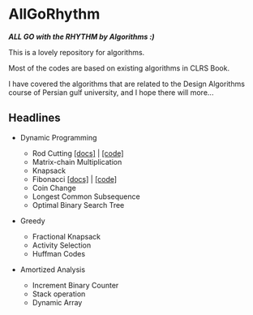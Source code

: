 # AllGoRhythm
***ALL GO with the RHYTHM by Algorithms :)***

This is a lovely repository for algorithms.

Most of the codes are based on existing algorithms in CLRS Book.

I have covered the algorithms that are related to the Design Algorithms course of Persian gulf university, and I hope there will more...

## Headlines

- Dynamic Programming
  - Rod Cutting [[docs]](docs/rodCutting.md) | [[code]](src/dynamicProgarmming/rodcut)
  - Matrix-chain Multiplication 
  - Knapsack
  - Fibonacci [[docs]](docs/fibonacci.md) | [[code]](src/dynamicProgarmming/fibonacci)
  - Coin Change
  - Longest Common Subsequence
  - Optimal Binary Search Tree


- Greedy
  - Fractional Knapsack
  - Activity Selection
  - Huffman Codes
  

- Amortized Analysis 
  - Increment Binary Counter
  - Stack operation
  - Dynamic Array